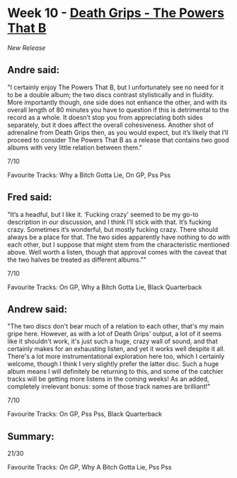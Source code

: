 # Week 10 - [Death Grips - The Powers That B](http://www.allmusic.com/album/the-powers-that-b-mw0002804614)
*New Release*

## Andre said:

"I certainly enjoy The Powers That B, but I unfortunately see no need for it to be a double album; the two discs contrast stylistically and in fluidity. More importantly though, one side does not enhance the other, and with its overall length of 80 minutes you have to question if this is detrimental to the record as a whole. It doesn’t stop you from appreciating both sides separately, but it does affect the overall cohesiveness. Another shot of adrenaline from Death Grips then, as you would expect, but it’s likely that I’ll proceed to consider The Powers That B as a release that contains two good albums with very little relation between them."

7/10

Favourite Tracks: Why a Bitch Gotta Lie, On GP, Pss Pss

## Fred said:

"It’s a headful, but I like it. ‘Fucking crazy’ seemed to be my go-to description in our discussion, and I think I’ll stick with that. It’s fucking crazy. Sometimes it’s wonderful, but mostly fucking crazy. There should always be a place for that. The two sides apparently have nothing to do with each other, but I suppose that might stem from the characteristic mentioned above. Well worth a listen, though that approval comes with the caveat that the two halves be treated as different albums.""

7/10

Favourite Tracks: On GP, Why a Bitch Gotta Lie, Black Quarterback

## Andrew said:

"The two discs don't bear much of a relation to each other, that's my main gripe here. However, as with a lot of Death Grips' output, a lot of it seems like it shouldn't work, it's just such a huge, crazy wall of sound, and that certainly makes for an exhausting listen, and yet it works well despite it all. There's a lot more instrumentational exploration here too, which I certainly welcome, though I think I very slightly prefer the latter disc. Such a huge album means I will definitely be returning to this, and some of the catchier tracks will be getting more listens in the coming weeks! As an added, completely irrelevant bonus: some of those track names are brilliant!"

7/10

Favourite Tracks: On GP, Pss Pss, Black Quarterback

## Summary:

21/30

Favourite Tracks: *On GP*, Why A Bitch Gotta Lie, Pss Pss
